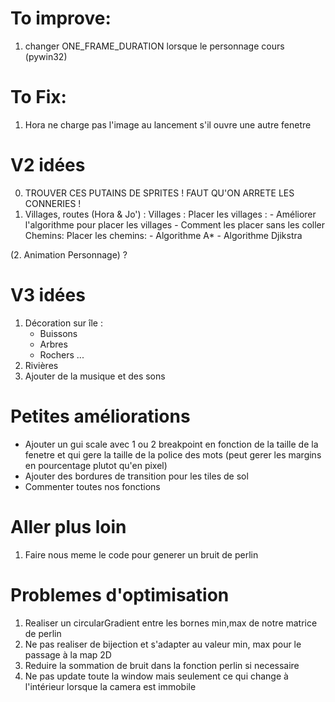 To improve:
===========
1. changer ONE_FRAME_DURATION lorsque le personnage cours (pywin32)

To Fix:
=======
1. Hora ne charge pas l'image au lancement s'il ouvre une autre fenetre

V2 idées
========
0. TROUVER CES PUTAINS DE SPRITES ! FAUT QU'ON ARRETE LES CONNERIES ! 
1. Villages, routes (Hora & Jo') :
    Villages : 
        Placer les villages : 
            - Améliorer l'algorithme pour placer les villages
            - Comment les placer sans les coller
    Chemins:
        Placer les chemins:
            - Algorithme A*
            - Algorithme Djikstra 
    
(2. Animation Personnage) ?

V3 idées
==========
1. Décoration sur île  : 
    - Buissons
    - Arbres
    - Rochers ...
2. Rivières
3. Ajouter de la musique et des sons


Petites améliorations
=====================
- Ajouter un gui scale avec 1 ou 2 breakpoint en fonction de la taille de la fenetre et qui gere la taille de la police des mots (peut gerer les margins en pourcentage plutot qu'en pixel)
- Ajouter des bordures de transition pour les tiles de sol
- Commenter toutes nos fonctions


Aller plus loin
===============
1. Faire nous meme le code pour generer un bruit de perlin

Problemes d'optimisation
========================

1. Realiser un circularGradient entre les bornes min,max de notre matrice de perlin
2. Ne pas realiser de bijection et s'adapter au valeur min, max pour le passage à la map 2D
3. Reduire la sommation de bruit dans la fonction perlin si necessaire
4. Ne pas update toute la window mais seulement ce qui change à l'intérieur lorsque la camera est immobile
